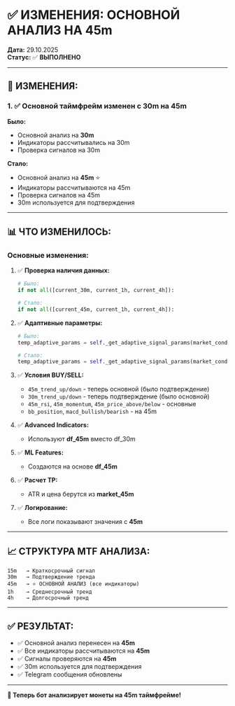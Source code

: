 # ✅ ИЗМЕНЕНИЯ: ОСНОВНОЙ АНАЛИЗ НА 45m

**Дата:** 29.10.2025  
**Статус:** ✅ **ВЫПОЛНЕНО**

---

## 🎯 **ИЗМЕНЕНИЯ:**

### **1. ✅ Основной таймфрейм изменен с 30m на 45m**

**Было:**
- Основной анализ на **30m**
- Индикаторы рассчитывались на 30m
- Проверка сигналов на 30m

**Стало:**
- Основной анализ на **45m** ⭐
- Индикаторы рассчитываются на 45m
- Проверка сигналов на 45m
- 30m используется для подтверждения

---

## 📊 **ЧТО ИЗМЕНИЛОСЬ:**

### **Основные изменения:**

1. ✅ **Проверка наличия данных:**
   ```python
   # Было:
   if not all([current_30m, current_1h, current_4h]):
   
   # Стало:
   if not all([current_45m, current_1h, current_4h]):
   ```

2. ✅ **Адаптивные параметры:**
   ```python
   # Было:
   temp_adaptive_params = self._get_adaptive_signal_params(market_condition, current_30m, None)
   
   # Стало:
   temp_adaptive_params = self._get_adaptive_signal_params(market_condition, current_45m, None)
   ```

3. ✅ **Условия BUY/SELL:**
   - `45m_trend_up/down` - теперь основной (было подтверждение)
   - `30m_trend_up/down` - теперь подтверждение (было основной)
   - `45m_rsi`, `45m_momentum`, `45m_price_above/below` - основные
   - `bb_position`, `macd_bullish/bearish` - на 45m

4. ✅ **Advanced Indicators:**
   - Используют **df_45m** вместо df_30m

5. ✅ **ML Features:**
   - Создаются на основе **df_45m**

6. ✅ **Расчет TP:**
   - ATR и цена берутся из **market_45m**

7. ✅ **Логирование:**
   - Все логи показывают значения с **45m**

---

## 📈 **СТРУКТУРА MTF АНАЛИЗА:**

```
15m   → Краткосрочный сигнал
30m   → Подтверждение тренда
45m   → ⭐ ОСНОВНОЙ АНАЛИЗ (все индикаторы)
1h    → Среднесрочный тренд
4h    → Долгосрочный тренд
```

---

## ✅ **РЕЗУЛЬТАТ:**

- ✅ Основной анализ перенесен на **45m**
- ✅ Все индикаторы рассчитываются на **45m**
- ✅ Сигналы проверяются на **45m**
- ✅ 30m используется для подтверждения
- ✅ Telegram сообщения обновлены

---

**🎯 Теперь бот анализирует монеты на 45m таймфрейме!**





